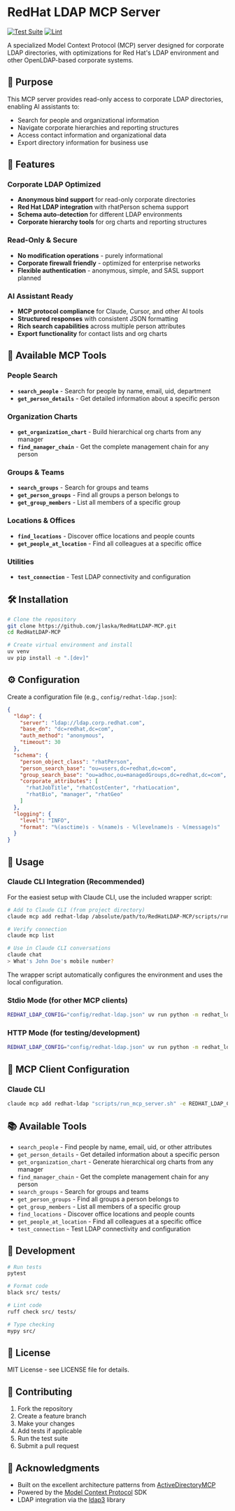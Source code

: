 # RedHat LDAP MCP Server

[![Test Suite](https://github.com/jlaska/RedHatLDAP-MCP/actions/workflows/tests.yml/badge.svg)](https://github.com/jlaska/RedHatLDAP-MCP/actions/workflows/tests.yml)
[![Lint](https://github.com/jlaska/RedHatLDAP-MCP/actions/workflows/lint.yml/badge.svg)](https://github.com/jlaska/RedHatLDAP-MCP/actions/workflows/lint.yml)

A specialized Model Context Protocol (MCP) server designed for corporate LDAP directories, with optimizations for Red Hat's LDAP environment and other OpenLDAP-based corporate systems.

## 🎯 Purpose

This MCP server provides read-only access to corporate LDAP directories, enabling AI assistants to:

- Search for people and organizational information
- Navigate corporate hierarchies and reporting structures
- Access contact information and organizational data
- Export directory information for business use

## 🚀 Features

### Corporate LDAP Optimized

- **Anonymous bind support** for read-only corporate directories
- **Red Hat LDAP integration** with rhatPerson schema support
- **Schema auto-detection** for different LDAP environments
- **Corporate hierarchy tools** for org charts and reporting structures

### Read-Only & Secure

- **No modification operations** - purely informational
- **Corporate firewall friendly** - optimized for enterprise networks
- **Flexible authentication** - anonymous, simple, and SASL support planned

### AI Assistant Ready

- **MCP protocol compliance** for Claude, Cursor, and other AI tools
- **Structured responses** with consistent JSON formatting
- **Rich search capabilities** across multiple person attributes
- **Export functionality** for contact lists and org charts

## 🔧 Available MCP Tools

### People Search
- **`search_people`** - Search for people by name, email, uid, department
- **`get_person_details`** - Get detailed information about a specific person

### Organization Charts
- **`get_organization_chart`** - Build hierarchical org charts from any manager
- **`find_manager_chain`** - Get the complete management chain for any person

### Groups & Teams
- **`search_groups`** - Search for groups and teams
- **`get_person_groups`** - Find all groups a person belongs to
- **`get_group_members`** - List all members of a specific group

### Locations & Offices
- **`find_locations`** - Discover office locations and people counts
- **`get_people_at_location`** - Find all colleagues at a specific office

### Utilities
- **`test_connection`** - Test LDAP connectivity and configuration

## 🛠️ Installation

```bash
# Clone the repository
git clone https://github.com/jlaska/RedHatLDAP-MCP.git
cd RedHatLDAP-MCP

# Create virtual environment and install
uv venv
uv pip install -e ".[dev]"
```

## ⚙️ Configuration

Create a configuration file (e.g., `config/redhat-ldap.json`):

```json
{
  "ldap": {
    "server": "ldap://ldap.corp.redhat.com",
    "base_dn": "dc=redhat,dc=com",
    "auth_method": "anonymous",
    "timeout": 30
  },
  "schema": {
    "person_object_class": "rhatPerson",
    "person_search_base": "ou=users,dc=redhat,dc=com",
    "group_search_base": "ou=adhoc,ou=managedGroups,dc=redhat,dc=com",
    "corporate_attributes": [
      "rhatJobTitle", "rhatCostCenter", "rhatLocation",
      "rhatBio", "manager", "rhatGeo"
    ]
  },
  "logging": {
    "level": "INFO",
    "format": "%(asctime)s - %(name)s - %(levelname)s - %(message)s"
  }
}
```

## 🚀 Usage

### Claude CLI Integration (Recommended)

For the easiest setup with Claude CLI, use the included wrapper script:

```bash
# Add to Claude CLI (from project directory)
claude mcp add redhat-ldap /absolute/path/to/RedHatLDAP-MCP/scripts/run_mcp_server.sh

# Verify connection
claude mcp list

# Use in Claude CLI conversations
claude chat
> What's John Doe's mobile number?
```

The wrapper script automatically configures the environment and uses the local configuration.

### Stdio Mode (for other MCP clients)

```bash
REDHAT_LDAP_CONFIG="config/redhat-ldap.json" uv run python -m redhat_ldap_mcp.server
```

### HTTP Mode (for testing/development)

```bash
REDHAT_LDAP_CONFIG="config/redhat-ldap.json" uv run python -m redhat_ldap_mcp.server_http --host 0.0.0.0 --port 8813
```

## 🔧 MCP Client Configuration

### Claude CLI

```bash
claude mcp add redhat-ldap "scripts/run_mcp_server.sh" -e REDHAT_LDAP_CONFIG=$PWD/config/redhat-ldap.json
```

## 📚 Available Tools

- `search_people` - Find people by name, email, uid, or other attributes
- `get_person_details` - Get detailed information about a specific person
- `get_organization_chart` - Generate hierarchical org charts from any manager
- `find_manager_chain` - Get the complete management chain for any person
- `search_groups` - Search for groups and teams
- `get_person_groups` - Find all groups a person belongs to
- `get_group_members` - List all members of a specific group
- `find_locations` - Discover office locations and people counts
- `get_people_at_location` - Find all colleagues at a specific office
- `test_connection` - Test LDAP connectivity and configuration

## 🧪 Development

```bash
# Run tests
pytest

# Format code
black src/ tests/

# Lint code
ruff check src/ tests/

# Type checking
mypy src/
```

## 📄 License

MIT License - see LICENSE file for details.

## 🤝 Contributing

1. Fork the repository
2. Create a feature branch
3. Make your changes
4. Add tests if applicable
5. Run the test suite
6. Submit a pull request

## 🙏 Acknowledgments

- Built on the excellent architecture patterns from [ActiveDirectoryMCP](https://github.com/alpadalar/ActiveDirectoryMCP)
- Powered by the [Model Context Protocol](https://github.com/modelcontextprotocol) SDK
- LDAP integration via the [ldap3](https://ldap3.readthedocs.io/) library
